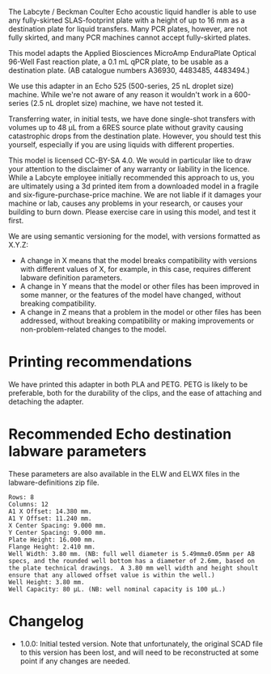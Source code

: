 The Labcyte / Beckman Coulter Echo acoustic liquid handler is able to use any fully-skirted SLAS-footprint plate with a height of up to 16 mm as a destination plate for liquid transfers. Many PCR plates, however, are not fully skirted, and many PCR machines cannot accept fully-skirted plates.

This model adapts the Applied Biosciences MicroAmp EnduraPlate Optical 96-Well Fast reaction plate, a 0.1 mL qPCR plate, to be usable as a destination plate. (AB catalogue numbers A36930, 4483485, 4483494.)

We use this adapter in an Echo 525 (500-series, 25 nL droplet size) machine.  While we're not aware of any reason it wouldn't work in a 600-series (2.5 nL droplet size) machine, we have not tested it.

Transferring water, in initial tests, we have done single-shot transfers with volumes up to 48 µL from a 6RES source plate without gravity causing catastrophic drops from the destination plate.  However, you should test this yourself, especially if you are using liquids with different properties.

This model is licensed CC-BY-SA 4.0.  We would in particular like to draw your attention to the disclaimer of any warranty or liability in the licence.  While a Labcyte employee initially recommended this approach to us, you are ultimately using a 3d printed item from a downloaded model in a fragile and six-figure-purchase-price machine. We are not liable if it damages your machine or lab, causes any problems in your research, or causes your building to burn down.  Please exercise care in using this model, and test it first.

We are using semantic versioning for the model, with versions formatted as X.Y.Z:

 - A change in X means that the model breaks compatibility with versions with different values of X, for example, in this case, requires different labware definition parameters.
 - A change in Y means that the model or other files has been improved in some manner, or the features of the model have changed, without breaking compatibility.
 - A change in Z means that a problem in the model or other files has been addressed, without breaking compatibility or making improvements or non-problem-related changes to the model.

# Printing recommendations

We have printed this adapter in both PLA and PETG.  PETG is likely to be preferable, both for the durability of the clips, and the ease of attaching and detaching the adapter.

# Recommended Echo destination labware parameters

These parameters are also available in the ELW and ELWX files in the labware-definitions zip file.

    Rows: 8
    Columns: 12
    A1 X Offset: 14.380 mm.
    A1 Y Offset: 11.240 mm.
    X Center Spacing: 9.000 mm.
    Y Center Spacing: 9.000 mm.
    Plate Height: 16.000 mm.
    Flange Height: 2.410 mm.
    Well Width: 3.80 mm. (NB: full well diameter is 5.49mm±0.05mm per AB specs, and the rounded well bottom has a diameter of 2.6mm, based on the plate technical drawings.  A 3.80 mm well width and height shoult ensure that any allowed offset value is within the well.)
    Well Height: 3.80 mm.
    Well Capacity: 80 µL. (NB: well nominal capacity is 100 µL.)

# Changelog

- 1.0.0: Initial tested version.  Note that unfortunately, the original SCAD file to this version has been lost, and will need to be reconstructed at some point if any changes are needed.